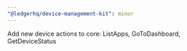 ```yaml
---
"@ledgerhq/device-management-kit": minor
---
```


Add new device actions to core: ListApps, GoToDashboard, GetDeviceStatus
